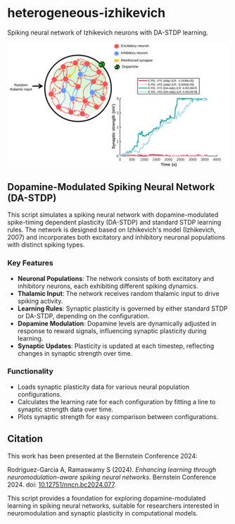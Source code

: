 # heterogeneous-izhikevich
Spiking neural network of Izhikevich neurons with DA-STDP learning.

<img src="netComp.svg">

## Dopamine-Modulated Spiking Neural Network (DA-STDP)

This script simulates a spiking neural network with dopamine-modulated spike-timing dependent plasticity (DA-STDP) and standard STDP learning rules. The network is designed based on Izhikevich's model (Izhikevich, 2007) and incorporates both excitatory and inhibitory neuronal populations with distinct spiking types.

### Key Features
- **Neuronal Populations**: The network consists of both excitatory and inhibitory neurons, each exhibiting different spiking dynamics.
- **Thalamic Input**: The network receives random thalamic input to drive spiking activity.
- **Learning Rules**: Synaptic plasticity is governed by either standard STDP or DA-STDP, depending on the configuration.
- **Dopamine Modulation**: Dopamine levels are dynamically adjusted in response to reward signals, influencing synaptic plasticity during learning.
- **Synaptic Updates**: Plasticity is updated at each timestep, reflecting changes in synaptic strength over time.

### Functionality
- Loads synaptic plasticity data for various neural population configurations.
- Calculates the learning rate for each configuration by fitting a line to synaptic strength data over time.
- Plots synaptic strength for easy comparison between configurations.

## Citation
This work has been presented at the Bernstein Conference 2024:

Rodriguez-Garcia A, Ramaswamy S (2024). *Enhancing learning through neuromodulation-aware spiking neural networks*. Bernstein Conference 2024. doi: [10.12751/nncn.bc2024.077](https://doi.org/10.12751/nncn.bc2024.077).

This script provides a foundation for exploring dopamine-modulated learning in spiking neural networks, suitable for researchers interested in neuromodulation and synaptic plasticity in computational models.
